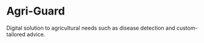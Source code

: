 # Agri-Guard
Digital solution to agricultural needs such as disease detection and custom-tailored advice.
